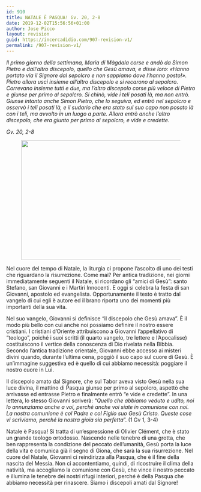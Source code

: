 ```yaml
---
id: 910
title: NATALE È PASQUA! Gv. 20, 2-8
date: 2019-12-02T15:56:56+01:00
author: Jose Picco
layout: revision
guid: https://incercadidio.com/907-revision-v1/
permalink: /907-revision-v1/
---
```

_Il primo giorno della settimana, Maria di Màgdala corse e andò da Simon Pietro e dall&#8217;altro discepolo, quello che Gesù amava, e disse loro: «Hanno portato via il Signore dal sepolcro e non sappiamo dove l&#8217;hanno posto!». Pietro allora uscì insieme all&#8217;altro discepolo e si recarono al sepolcro. Correvano insieme tutti e due, ma l&#8217;altro discepolo corse più veloce di Pietro e giunse per primo al sepolcro. Si chinò, vide i teli posati là, ma non entrò. Giunse intanto anche Simon Pietro, che lo seguiva, ed entrò nel sepolcro e osservò i teli posati là, e il sudario che era stato sul suo capo non posato là con i teli, ma avvolto in un luogo a parte. Allora entrò anche l&#8217;altro discepolo, che era giunto per primo al sepolcro, e vide e credette._

<p class="has-text-align-right">
  <em>Gv. 20, 2-8</em>
</p><figure class="wp-block-image size-large is-resized">

<img src="https://incercadidio.com/wp-content/uploads/2019/12/2.jpg" alt="" class="wp-image-909" width="583" height="318" srcset="https://incercadidio.com/wp-content/uploads/2019/12/2.jpg 440w, https://incercadidio.com/wp-content/uploads/2019/12/2-300x164.jpg 300w" sizes="(max-width: 583px) 100vw, 583px" /> </figure> 

Nel cuore del tempo di Natale, la liturgia ci propone l’ascolto di uno dei testi che riguardano la risurrezione. Come mai? Per antica tradizione, nei giorni immediatamente seguenti il Natale, si ricordano gli “amici di Gesù”: santo Stefano, san Giovanni e i Martiri Innocenti. E oggi si celebra la festa di san Giovanni, apostolo ed evangelista. Opportunamente il testo è tratto dal vangelo di cui egli è autore ed il brano riporta uno dei momenti più importanti della sua vita.

Nel suo vangelo, Giovanni si definisce “il discepolo che Gesù amava”. È il modo più bello con cui anche noi possiamo definire il nostro essere cristiani. I cristiani d’Oriente attribuiscono a Giovanni l’appellativo di “teologo”, poiché i suoi scritti (il quarto vangelo, tre lettere e l’Apocalisse) costituiscono il vertice della conoscenza di Dio rivelata nella Bibbia. Secondo l’antica tradizione orientale, Giovanni ebbe accesso ai misteri divini quando, durante l’ultima cena, poggiò il suo capo sul cuore di Gesù. È un’immagine suggestiva ed è quello di cui abbiamo necessità: poggiare il nostro cuore in Lui. 

Il discepolo amato dal Signore, che sul Tabor aveva visto Gesù nella sua luce divina, il mattino di Pasqua giunse per primo al sepolcro, aspettò che arrivasse ed entrasse Pietro e finalmente entrò “e vide e credette”. In una lettera, lo stesso Giovanni scriverà: “_Quello che abbiamo veduto e udito, noi lo annunziamo anche a voi, perché anche voi siate in comunione con noi. La nostra comunione è col Padre e col Figlio suo Gesù Cristo. Queste cose vi scriviamo, perché la nostra gioia sia perfetta_”. (1 Gv 1, 3-4)

Natale è Pasqua! Si tratta di un’espressione di Olivier Clément, che è stato un grande teologo ortodosso. Nascendo nelle tenebre di una grotta, che ben rappresenta la condizione del peccato dell’umanità, Gesù porta la luce della vita e comunica già il segno di Giona, che sarà la sua risurrezione. Nel cuore del Natale, Giovanni ci reindirizza alla Pasqua, che è il fine della nascita del Messia. Non ci accontentiamo, quindi, di ricostruire il clima della natività, ma accogliamo la comunione con Gesù, che vince il nostro peccato e illumina le tenebre dei nostri rifugi interiori, perché è della Pasqua che abbiamo necessità per rinascere. Siamo i discepoli amati dal Signore!
